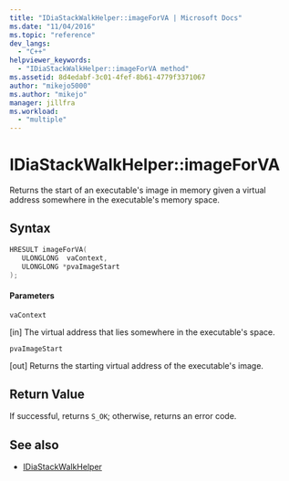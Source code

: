 ```yaml
---
title: "IDiaStackWalkHelper::imageForVA | Microsoft Docs"
ms.date: "11/04/2016"
ms.topic: "reference"
dev_langs:
  - "C++"
helpviewer_keywords:
  - "IDiaStackWalkHelper::imageForVA method"
ms.assetid: 8d4edabf-3c01-4fef-8b61-4779f3371067
author: "mikejo5000"
ms.author: "mikejo"
manager: jillfra
ms.workload:
  - "multiple"
---
```

# IDiaStackWalkHelper::imageForVA
Returns the start of an executable's image in memory given a virtual address somewhere in the executable's memory space.

## Syntax

```C++
HRESULT imageForVA(
   ULONGLONG  vaContext,
   ULONGLONG *pvaImageStart
);
```

#### Parameters
 `vaContext`

[in] The virtual address that lies somewhere in the executable's space.

 `pvaImageStart`

[out] Returns the starting virtual address of the executable's image.

## Return Value
 If successful, returns `S_OK`; otherwise, returns an error code.

## See also
- [IDiaStackWalkHelper](../../debugger/debug-interface-access/idiastackwalkhelper.md)